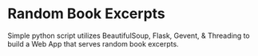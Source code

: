# Random Book Excerpts

Simple python script utilizes BeautifulSoup, Flask, Gevent, & Threading to build a Web App that serves random book excerpts.
